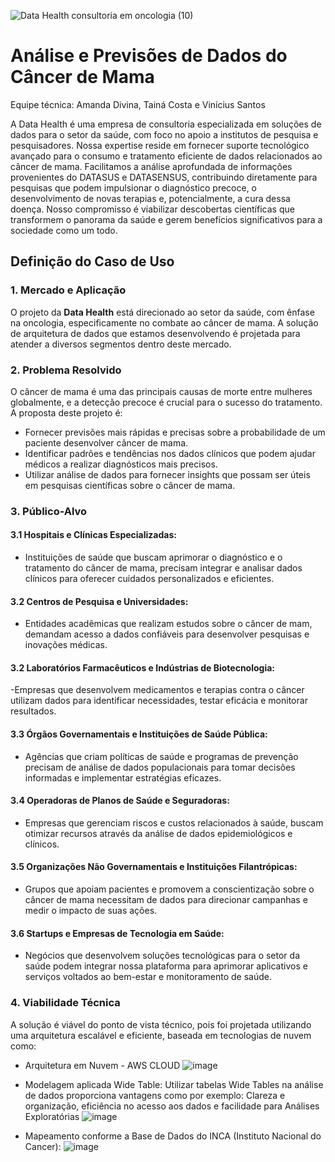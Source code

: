 ![Data Health consultoria em oncologia (10)](https://github.com/user-attachments/assets/80357742-fbb6-480f-be73-76b0d2d40f1e)

# Análise e Previsões de Dados do Câncer de Mama
Equipe técnica: Amanda Divina, Tainá Costa e Vinícius Santos

A Data Health é uma empresa de consultoria especializada em soluções de dados para o setor da saúde, com foco no apoio a institutos de pesquisa e pesquisadores. Nossa expertise reside em fornecer suporte tecnológico avançado para o consumo e tratamento eficiente de dados relacionados ao câncer de mama. Facilitamos a análise aprofundada de informações provenientes do DATASUS e DATASENSUS, contribuindo diretamente para pesquisas que podem impulsionar o diagnóstico precoce, o desenvolvimento de novas terapias e, potencialmente, a cura dessa doença. Nosso compromisso é viabilizar descobertas científicas que transformem o panorama da saúde e gerem benefícios significativos para a sociedade como um todo.

## Definição do Caso de Uso

### 1. **Mercado e Aplicação**

O projeto da **Data Health** está direcionado ao setor da saúde, com ênfase na oncologia, especificamente no combate ao câncer de mama. A solução de arquitetura de dados que estamos desenvolvendo é projetada para atender a diversos segmentos dentro deste mercado.

### 2. **Problema Resolvido**

O câncer de mama é uma das principais causas de morte entre mulheres globalmente, e a detecção precoce é crucial para o sucesso do tratamento. A proposta deste projeto é:
- Fornecer previsões mais rápidas e precisas sobre a probabilidade de um paciente desenvolver câncer de mama.
- Identificar padrões e tendências nos dados clínicos que podem ajudar médicos a realizar diagnósticos mais precisos.
- Utilizar análise de dados para fornecer insights que possam ser úteis em pesquisas científicas sobre o câncer de mama.

### 3. **Público-Alvo**

#### 3.1 **Hospitais e Clínicas Especializadas**: 
- Instituições de saúde que buscam aprimorar o diagnóstico e o tratamento do câncer de mama, precisam integrar e analisar dados clínicos para oferecer cuidados personalizados e eficientes.

#### 3.2 **Centros de Pesquisa e Universidades**:
- Entidades acadêmicas que realizam estudos sobre o câncer de mam, demandam acesso a dados confiáveis para desenvolver pesquisas e inovações médicas.

#### 3.2 **Laboratórios Farmacêuticos e Indústrias de Biotecnologia**:

-Empresas que desenvolvem medicamentos e terapias contra o câncer utilizam dados para identificar necessidades, testar eficácia e monitorar resultados.

#### 3.3 **Órgãos Governamentais e Instituições de Saúde Pública**:
- Agências que criam políticas de saúde e programas de prevenção precisam de análise de dados populacionais para tomar decisões informadas e implementar estratégias eficazes.

#### 3.4 **Operadoras de Planos de Saúde e Seguradoras**:
- Empresas que gerenciam riscos e custos relacionados à saúde, buscam otimizar recursos através da análise de dados epidemiológicos e clínicos.

#### 3.5 **Organizações Não Governamentais e Instituições Filantrópicas**:
- Grupos que apoiam pacientes e promovem a conscientização sobre o câncer de mama necessitam de dados para direcionar campanhas e medir o impacto de suas ações.

#### 3.6 **Startups e Empresas de Tecnologia em Saúde**:
- Negócios que desenvolvem soluções tecnológicas para o setor da saúde podem integrar nossa plataforma para aprimorar aplicativos e serviços voltados ao bem-estar e monitoramento de saúde.

### 4. **Viabilidade Técnica**

A solução é viável do ponto de vista técnico, pois foi projetada utilizando uma arquitetura escalável e eficiente, baseada em tecnologias de nuvem como:
- Arquitetura em Nuvem - AWS CLOUD
  ![image](https://github.com/user-attachments/assets/99c4834d-cbb9-42fc-9499-ae675f25d1a0)
  
- Modelagem aplicada Wide Table: Utilizar tabelas Wide Tables na análise de dados proporciona vantagens como por exemplo: Clareza e organização, eficiência no acesso aos dados e facilidade para Análises Exploratórias
![image](https://github.com/user-attachments/assets/75b72338-a964-4a8e-8a32-ea5caebdbb30)

- Mapeamento conforme a Base de Dados do INCA (Instituto Nacional do Cancer):
 ![image](https://github.com/user-attachments/assets/cb3553ab-6350-4eb0-983b-a0b060722268)




